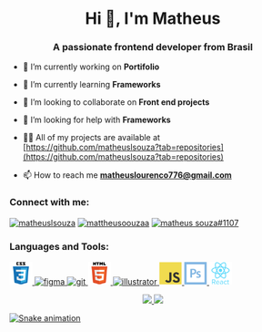 <h1 align="center">Hi 👋, I'm Matheus</h1>
<h3 align="center">A passionate frontend developer from Brasil</h3>


- 🔭 I’m currently working on **Portifolio**

- 🌱 I’m currently learning **Frameworks**

- 👯 I’m looking to collaborate on **Front end projects**

- 🤝 I’m looking for help with **Frameworks**

- 👨‍💻 All of my projects are available at [https://github.com/matheuslsouza?tab=repositories](https://github.com/matheuslsouza?tab=repositories)

- 📫 How to reach me **matheuslourenco776@gmail.com**

<h3 align="left">Connect with me:</h3>
<p align="left">
<a href="https://linkedin.com/in/matheuslsouza" target="blank"><img align="center" src="https://raw.githubusercontent.com/rahuldkjain/github-profile-readme-generator/master/src/images/icons/Social/linked-in-alt.svg" alt="matheuslsouza" height="30" width="40" /></a>
<a href="https://instagram.com/mattheusoouzaa" target="blank"><img align="center" src="https://raw.githubusercontent.com/rahuldkjain/github-profile-readme-generator/master/src/images/icons/Social/instagram.svg" alt="mattheusoouzaa" height="30" width="40" /></a>
<a href="https://discord.gg/matheus souza#1107" target="blank"><img align="center" src="https://raw.githubusercontent.com/rahuldkjain/github-profile-readme-generator/master/src/images/icons/Social/discord.svg" alt="matheus souza#1107" height="30" width="40" /></a>
</p>

<h3 align="left">Languages and Tools:</h3>
<p align="left"> <a href="https://www.w3schools.com/css/" target="_blank" rel="noreferrer"> <img src="https://raw.githubusercontent.com/devicons/devicon/master/icons/css3/css3-original-wordmark.svg" alt="css3" width="40" height="40"/> </a> <a href="https://www.figma.com/" target="_blank" rel="noreferrer"> <img src="https://www.vectorlogo.zone/logos/figma/figma-icon.svg" alt="figma" width="40" height="40"/> </a> <a href="https://git-scm.com/" target="_blank" rel="noreferrer"> <img src="https://www.vectorlogo.zone/logos/git-scm/git-scm-icon.svg" alt="git" width="40" height="40"/> </a> <a href="https://www.w3.org/html/" target="_blank" rel="noreferrer"> <img src="https://raw.githubusercontent.com/devicons/devicon/master/icons/html5/html5-original-wordmark.svg" alt="html5" width="40" height="40"/> </a> <a href="https://www.adobe.com/in/products/illustrator.html" target="_blank" rel="noreferrer"> <img src="https://www.vectorlogo.zone/logos/adobe_illustrator/adobe_illustrator-icon.svg" alt="illustrator" width="40" height="40"/> </a> <a href="https://developer.mozilla.org/en-US/docs/Web/JavaScript" target="_blank" rel="noreferrer"> <img src="https://raw.githubusercontent.com/devicons/devicon/master/icons/javascript/javascript-original.svg" alt="javascript" width="40" height="40"/> </a> <a href="https://www.photoshop.com/en" target="_blank" rel="noreferrer"> <img src="https://raw.githubusercontent.com/devicons/devicon/master/icons/photoshop/photoshop-line.svg" alt="photoshop" width="40" height="40"/> </a> <a href="https://reactjs.org/" target="_blank" rel="noreferrer"> <img src="https://raw.githubusercontent.com/devicons/devicon/master/icons/react/react-original-wordmark.svg" alt="react" width="40" height="40"/> </a> </p>

<div align="center">
  <a href="https://github.com/matheuslsouza">
    <img width="48%" src="https://github-readme-stats.vercel.app/api?username=matheuslsouza&show_icons=true&theme=dark&include_all_commits=true&count_private=true">
   <img width="48%" src="https://github-readme-stats.vercel.app/api/top-langs/?username=matheuslsouza&layout=compact&langs_count=7&theme=dark">
   
</div>

 
  ![Snake animation](https://github.com/matheuslsouza/matheuslsouza/blob/output/github-contribution-grid-snake.svg)
 
</div>
